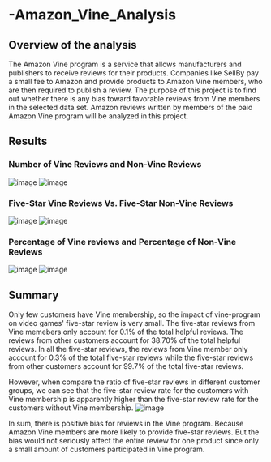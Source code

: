 # -Amazon_Vine_Analysis

## Overview of the analysis

The Amazon Vine program is a service that allows manufacturers and publishers to receive reviews for their products. Companies like SellBy pay a small fee to Amazon and provide products to Amazon Vine members, who are then required to publish a review. The purpose of this project is to find out whether there is any bias toward favorable reviews from Vine members in the selected data set. Amazon reviews written by members of the paid Amazon Vine program will be analyzed in this project. 

## Results 

### Number of Vine Reviews and Non-Vine Reviews 

![image](https://user-images.githubusercontent.com/88631769/146484630-3202fd3f-aa5b-45b6-b7cd-6c947a786d3b.png)
![image](https://user-images.githubusercontent.com/88631769/146484691-8b704f3b-5683-4552-8f9a-247829656851.png)

### Five-Star Vine Reviews Vs. Five-Star Non-Vine Reviews 

![image](https://user-images.githubusercontent.com/88631769/146484916-694fc6c2-1148-4ecf-a304-41ca4eeb6f09.png)
![image](https://user-images.githubusercontent.com/88631769/146484990-3334eada-63c6-40c6-bb1b-362d2592bf31.png)

### Percentage of Vine reviews and Percentage of Non-Vine Reviews 

![image](https://user-images.githubusercontent.com/88631769/146494223-3e84ddf7-6cff-4dc8-a7e7-85f9d8894494.png)
![image](https://user-images.githubusercontent.com/88631769/146494373-ccdebc73-658f-45bb-8b29-cf80da5f0689.png)

## Summary 

Only few customers have Vine membership, so the impact of vine-program on video games' five-star review is very small. The five-star reviews from Vine memebers only account for 0.1% of the total helpful reviews. The reviews from other customers account for 38.70% of the total helpful reviews.  In all the five-star reviews, the reviews from Vine member only account for 0.3% of the total five-star reviews while the five-star reviews from other customers account for 99.7% of the total five-star reviews. 

However, when compare the ratio of five-star reviews in different customer groups, we can see that the five-star review rate for the customers with Vine membership is apparently higher than the five-star review rate for the customers without Vine membership. 
![image](https://user-images.githubusercontent.com/88631769/146654559-ef747bbc-69c0-4172-b225-e002b43d08de.png)

In sum, there is positive bias for reviews in the Vine program. Because Amazon Vine members are more likely to provide five-star reviews. But the bias would not seriously affect the entire review for one product since only a small amount of customers participated in Vine program. 
